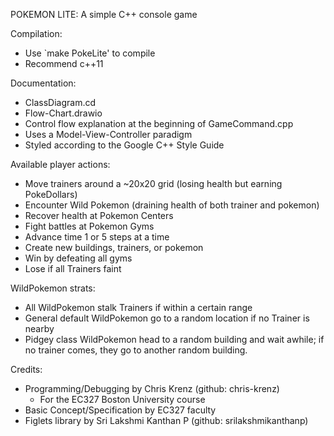 POKEMON LITE: A simple C++ console game


Compilation:
 - Use `make PokeLite' to compile
 - Recommend c++11


Documentation:
 - ClassDiagram.cd
 - Flow-Chart.drawio
 - Control flow explanation at the beginning of GameCommand.cpp
 - Uses a Model-View-Controller paradigm
 - Styled according to the Google C++ Style Guide


Available player actions:
 - Move trainers around a ~20x20 grid (losing health but earning PokeDollars)
 - Encounter Wild Pokemon (draining health of both trainer and pokemon)
 - Recover health at Pokemon Centers
 - Fight battles at Pokemon Gyms
 - Advance time 1 or 5 steps at a time
 - Create new buildings, trainers, or pokemon
 - Win by defeating all gyms
 - Lose if all Trainers faint


WildPokemon strats:
 - All WildPokemon stalk Trainers if within a certain range
 - General default WildPokemon go to a random location if no Trainer is nearby
 - Pidgey class WildPokemon head to a random building and wait awhile; 
   if no trainer comes, they go to another random building.


Credits:
 - Programming/Debugging by Chris Krenz (github: chris-krenz)
    - For the EC327 Boston University course
 - Basic Concept/Specification by EC327 faculty
 - Figlets library by Sri Lakshmi Kanthan P (github: srilakshmikanthanp)
